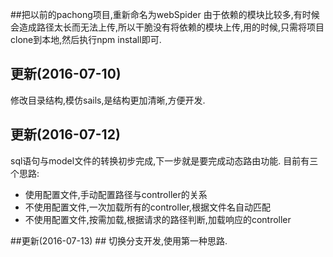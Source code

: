 ##把以前的pachong项目,重新命名为webSpider
由于依赖的模块比较多,有时候会造成路径太长而无法上传,所以干脆没有将依赖的模块上传,用的时候,只需将项目clone到本地,然后执行npm install即可.
## 更新(2016-07-10)
修改目录结构,模仿sails,是结构更加清晰,方便开发.
## 更新(2016-07-12)
sql语句与model文件的转换初步完成,下一步就是要完成动态路由功能.
目前有三个思路:
*   使用配置文件,手动配置路径与controller的关系
*   不使用配置文件,一次加载所有的controller,根据文件名自动匹配
*   不使用配置文件,按需加载,根据请求的路径判断,加载响应的controller
  

##更新(2016-07-13) ##
切换分支开发,使用第一种思路.
